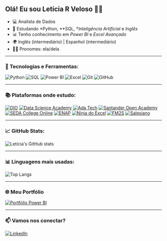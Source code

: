 ## Olá! Eu sou Leticia R Veloso 👩‍💻

- 💻 Analista de Dados  
- 🧠 Estudando *Python, **SQL, **Inteligência Artificial* e *Inglês*  
- 📊 Tenho conhecimento em *Power BI* e *Excel Avançado*  
- 🌍 Inglês (intermediário) | Espanhol (intermediário)  
- 👩‍💻 Pronomes: ela/dela  

---

### 🚀 Tecnologias e Ferramentas:

![Python](https://img.shields.io/badge/-Python-3776AB?style=for-the-badge&logo=python&logoColor=white)
![SQL](https://img.shields.io/badge/-SQL-4479A1?style=for-the-badge&logo=postgresql&logoColor=white)
![Power BI](https://img.shields.io/badge/-PowerBI-F2C811?style=for-the-badge&logo=powerbi&logoColor=black)
![Excel](https://img.shields.io/badge/-Excel-217346?style=for-the-badge&logo=microsoft-excel&logoColor=white)
![Git](https://img.shields.io/badge/-Git-F05032?style=for-the-badge&logo=git&logoColor=white)
![GitHub](https://img.shields.io/badge/-GitHub-181717?style=for-the-badge&logo=github&logoColor=white)

---

### 📚 Plataformas onde estudo:


[![DIO](https://img.shields.io/badge/DIO-F20089?style=for-the-badge&logo=OpenAI&logoColor=white)](https://www.dio.me/)
[![Data Science Academy](https://img.shields.io/badge/DSA-0C7BDC?style=for-the-badge&logo=GoogleAnalytics&logoColor=white)](https://www.datascienceacademy.com.br/)
[![Ada Tech](https://img.shields.io/badge/Ada_Tech-FF6B00?style=for-the-badge&logo=Codeforces&logoColor=white)](https://ada.tech/)
[![Santander Open Academy](https://img.shields.io/badge/Santander_Open_Academy-E60000?style=for-the-badge&logo=Santander&logoColor=white)](https://www.santanderopenacademy.com/)
[![SEDA College Online](https://img.shields.io/badge/SEDA_College_Online-3B5998?style=for-the-badge&logo=GoogleClassroom&logoColor=white)](https://www.sedacollegeonline.com/)
[![ENAP](https://img.shields.io/badge/ENAP-006600?style=for-the-badge&logo=Academia&logoColor=white)](https://www.enap.gov.br/)
[![Ninja do Excel](https://img.shields.io/badge/Ninja_do_Excel-00B050?style=for-the-badge&logo=MicrosoftExcel&logoColor=white)](https://ninjadoexcel.com.br/)
[![FM2S](https://img.shields.io/badge/FM2S-00838F?style=for-the-badge&logo=Leanpub&logoColor=white)](https://www.fm2s.com.br/)
[![Salesiano](https://img.shields.io/badge/Salesiano-C8102E?style=for-the-badge&logo=Academia&logoColor=white)](https://salesiano.br/)

---

### 📈 GitHub Stats:

![Letícia's GitHub stats](https://github-readme-stats.vercel.app/api?username=LeticiaRVeloso&show_icons=true&theme=radical)

---

### 📊 Linguagens mais usadas:

![Top Langs](https://github-readme-stats.vercel.app/api/top-langs/?username=LeticiaRVeloso&layout=compact&theme=radical)

---
### 🌐 Meu Portfólio

[![Portfólio Power BI](https://img.shields.io/badge/Portfólio_Power_BI-F2C811?style=for-the-badge&logo=powerbi&logoColor=black)](https://sites.google.com/view/portflioleticiaveloso/in%C3%ADcio)

---
### 📫 Vamos nos conectar?

[![LinkedIn](https://img.shields.io/badge/LinkedIn-0A66C2?style=for-the-badge&logo=linkedin&logoColor=white)](https://www.linkedin.com/in/leticia-r-veloso/)
